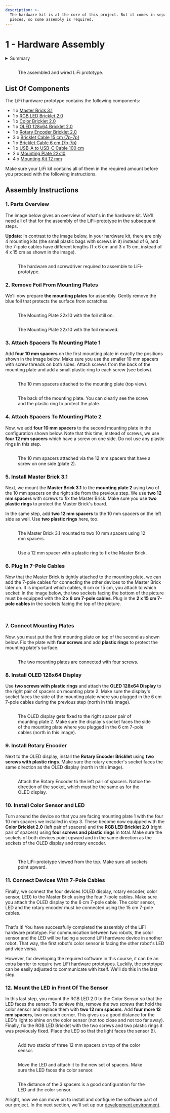 ```yaml
---
description: >-
  The hardware kit is at the core of this project. But it comes in separate
  pieces, so some assembly is required.
---
```


# 1 - Hardware Assembly

<details>

<summary>Summary</summary>

In this lesson, you'll learn:

* Which hardware components are required for the LiFi-project.
* How the components must be assembled for the LiFi hardware prototype.

This lesson is relevant for the [Exercise 1: Ready, Set, Smoke](https://github.com/winf-hsos/lifi-exercises/raw/main/exercises/01\_exercise\_ready\_set\_smoke.pdf).

</details>

<figure><img src="../.gitbook/assets/10_plug_in_cables.jpg" alt=""><figcaption><p>The assembled and wired LiFi prototype.</p></figcaption></figure>

## List Of Components

The LiFi hardware prototype contains the following components:

* 1 x [Master Brick 3.1](https://www.tinkerforge.com/en/shop/bricks/master-brick.html)
* 1 x [RGB LED Bricklet 2.0](https://www.tinkerforge.com/en/shop/rgb-led-v2-bricklet.html)
* 1 x [Color Bricklet 2.0](https://www.tinkerforge.com/en/shop/color-v2-bricklet.html)
* 1 x [OLED 128x64 Bricklet 2.0](https://www.tinkerforge.com/en/shop/oled-128x64-v2-bricklet.html)
* 1 x [Rotary Encoder Bricklet 2.0](https://www.tinkerforge.com/en/shop/rotary-encoder-v2-bricklet.html)
* 3 x [Bricklet Cable 15 cm (7p-7p)](https://www.tinkerforge.com/en/shop/bricklet-cable-15cm-7p-7p.html)
* 1 x [Bricklet Cable 6 cm (7p-7p)](https://www.tinkerforge.com/en/shop/accessories/cable/bricklet-cable-6cm-7p-7p.html)
* 1 x [USB-A to USB-C Cable 100 cm](https://www.tinkerforge.com/en/shop/accessories/cable/usb-a-to-usb-c-cable-100cm.html)
* 2 x [Mounting Plate 22x10](https://www.tinkerforge.com/en/shop/accessories/mounting/mounting-plate-22x10.html)
* 4 x [Mounting Kit 12 mm](https://www.tinkerforge.com/en/shop/accessories/mounting/mounting-kit-12mm.html)

Make sure your LiFi kit contains all of them in the required amount before you proceed with the following instructions.

## Assembly Instructions

### 1. Parts Overview

The image below gives an overview of what's in the hardware kit. We'll need all of that for the assembly of the LiFi-prototype in the subsequent steps.

**Update**: In contrast to the image below, in your hardware kit, there are only 4 mounting kits (the small plastic bags with screws in it) instead of 6, and the 7-pole cables have different lengths (1 x 6 cm and 3 x 15 cm, instead of 4 x 15 cm as shown in the image).

<figure><img src="../.gitbook/assets/0_lifi_hardware_overview.jpg" alt=""><figcaption><p>The hardware and screwdriver required to assemble to LiFi-prototype.</p></figcaption></figure>

### 2. Remove Foil From Mounting Plates

We'll now prepare **the mounting plates** for assembly. Gently remove the blue foil that protects the surface from scratches.

<figure><img src="../.gitbook/assets/1_mounting_plates_with_foil.jpg" alt=""><figcaption><p>The Mounting Plate 22x10 with the foil still on.</p></figcaption></figure>

<figure><img src="../.gitbook/assets/1b_mounting_plates_without_foil.jpg" alt=""><figcaption><p>The Mounting Plate 22x10 with the foil removed.</p></figcaption></figure>

### 3. Attach Spacers To Mounting Plate 1

Add **four 10 mm spacers** on the first mounting plate in exactly the positions shown in the image below. Make sure you use the smaller 10 mm spacers with screw threads on both sides. Attach screws from the back of the mounting plate and add a small plastic ring to each screw (see below).

<figure><img src="../.gitbook/assets/2_spacers_for_color_sensor_and_led.jpg" alt=""><figcaption><p>The 10 mm spacers attached to the mounting plate (top view).</p></figcaption></figure>

<figure><img src="../.gitbook/assets/2_spacers_for_color_sensor_and_led_close_screw.jpg" alt=""><figcaption><p>The back of the mounting plate. You can clearly see the screw and the plastic ring to protect the plate.</p></figcaption></figure>

### 4. Attach Spacers To Mounting Plate 2

Now, we add **four 10 mm spacers** to the second mounting plate in the configuration shown below. Note that this time, instead of screws, we use **four 12 mm spacers** which have a screw on one side. Do not use any plastic rings in this step.

<figure><img src="../.gitbook/assets/new_step_4_attach_spacers_plate_2.jpg" alt=""><figcaption><p>The 10 mm spacers attached via the 12 mm spacers that have a screw on one side (plate 2).</p></figcaption></figure>

### 5. Install Master Brick 3.1&#x20;

Next, we mount the **Master Brick 3.1** to the **mounting plate 2** using two of the 10 mm spacers on the right side from the previous step. We use **two 12 mm spacers** with screws to fix the Master Brick. Make sure you use **two plastic rings** to protect the Master Brick's board.

In the same step, add **two 12 mm spacers** to the 10 mm spacers on the left side as well. Use **two plastic rings** here, too.

<figure><img src="../.gitbook/assets/new_step_5_master_brick (1).jpg" alt=""><figcaption><p>The Master Brick 3.1 mounted to two 10 mm spacers using 12 mm spacers.</p></figcaption></figure>

<figure><img src="../.gitbook/assets/4_attach_master_brick_closeup.jpg" alt=""><figcaption><p>Use a 12 mm spacer with a plastic ring to fix the Master Brick.</p></figcaption></figure>

### 6. Plug In 7-Pole Cables

Now that the Master Brick is tightly attached to the mounting plate, we can add the 7-pole cables for connecting the other devices to the Master Brick later on. It is important which cables, 6 cm or 15 cm, you attach to which socket: In the image below, the two sockets facing the bottom of the picture must be equipped with the **2 x 6 cm 7-pole cables**. Plug in the **2 x 15 cm 7-pole cables** in the sockets facing the top of the picture.

<figure><img src="../.gitbook/assets/5_add_7pole_cables.jpg" alt=""><figcaption></figcaption></figure>

<figure><img src="../.gitbook/assets/5_add_7pole_cables (1).jpg" alt=""><figcaption></figcaption></figure>

### 7. Connect Mounting Plates

Now, you must put the first mounting plate on top of the second as shown below. Fix the plate with **four screws** and add **plastic rings** to protect the mounting plate's surface.

<figure><img src="../.gitbook/assets/6_connect_mounting_plates.jpg" alt=""><figcaption><p>The two mounting plates are connected with four screws.</p></figcaption></figure>

### 8. Install OLED 128x64 Display

Use **two screws with plastic rings** and attach the **OLED 128x64 Display** to the right pair of spacers on mounting plate 2. Make sure the display's socket faces the side of the mounting plate where you plugged in the 6 cm 7-pole cables during the previous step (north in this image).

<figure><img src="../.gitbook/assets/7_attach_oled.jpg" alt=""><figcaption><p>The OLED display gets fixed to the right spacer pair of mounting plate 2. Make sure the display's socket faces the side of the mounting plate where you plugged in the 6 cm 7-pole cables (north in this image).</p></figcaption></figure>

### 9. Install Rotary Encoder

Next to the OLED display, install the **Rotary Encoder Bricklet** using **two screws with plastic rings**.  Make sure the rotary encoder's socket faces the same direction as the OLED display (north in this image).

<figure><img src="../.gitbook/assets/8_attach_rotary.jpg" alt=""><figcaption><p>Attach the Rotary Encoder to the left pair of spacers. Notice the direction of the socket, which must be the same as for the OLED display.</p></figcaption></figure>

### 10. Install Color Sensor and LED

Turn around the device so that you are facing mounting plate 1 with the four 10 mm spacers we installed in step 3. These become now equipped with the **Color Bricklet 2.0** (left pair of spacers) and the **RGB LED Bricklet 2.0** (right pair of spacers) using **four screws and plastic rings** in total. Make sure the sockets of both devices point upward and in the same direction as the sockets of the OLED display and rotary encoder.

<figure><img src="../.gitbook/assets/9_led_and_color_sensor.jpg" alt=""><figcaption></figcaption></figure>

<figure><img src="../.gitbook/assets/9_led_and_color_sensor_top_view.jpg" alt=""><figcaption><p>The LiFi-prototype viewed from the top. Make sure all sockets point upward.</p></figcaption></figure>

### 11. Connect Devices With 7-Pole Cables

Finally, we connect the four devices (OLED display, rotary encoder, color sensor, LED) to the Master Brick using the four 7-pole cables. Make sure you attach the OLED display to the 6 cm 7-pole cable. The color sensor, LED and the rotary encoder must be connected using the 15 cm 7-pole cables.

<figure><img src="../.gitbook/assets/10_plug_in_cables.jpg" alt=""><figcaption></figcaption></figure>

That's it! You have successfully completed the assembly of the LiFi hardware prototype. For communication between two robots, the color sensor and the LED will be facing a second LiFi hardware device in another robot. That way, the first robot's color sensor is facing the other robot's LED and vice versa.

However, for developing the required software in this course, it can be an extra barrier to require two LiFi hardware prototypes. Luckily, the prototype can be easily adjusted to communicate with itself. We'll do this in the last step.

### 12. Mount the LED in Front Of The Sensor

In this last step, you mount the RGB LED 2.0 to the Color Sensor so that the LED faces the sensor. To achieve this, remove the two screws that hold the color sensor and replace them with **two 12 mm spacers**. Add **four more 12 mm spacers**, two on each corner. This gives us a good distance for the LED's light to shine on the color sensor (not too close and not too far away). Finally, fix the RGB LED Bricklet with the two screws and two plastic rings it was previously fixed. Place the LED so that the light faces the sensor (!).&#x20;

<figure><img src="../.gitbook/assets/11_led_in_front_of_sensor.jpg" alt=""><figcaption><p>Add two stacks of three 12 mm spacers on top of the color sensor.</p></figcaption></figure>

<figure><img src="../.gitbook/assets/11_led_in_front_of_sensor_2.jpg" alt=""><figcaption><p>Move the LED and attach it to the new set of spacers. Make sure the LED faces the color sensor.</p></figcaption></figure>

<figure><img src="../.gitbook/assets/11_led_in_front_of_sensor_3.jpg" alt=""><figcaption><p>The distance of the 3 spacers is a good configuration for the LED and the color sensor.</p></figcaption></figure>

Alright, now we can move on to install and configure the software part of our project. In the next section, we'll set up our [development environment](development-environment.md).
